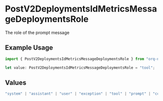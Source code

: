 # PostV2DeploymentsIdMetricsMessageDeploymentsRole

The role of the prompt message

## Example Usage

```typescript
import { PostV2DeploymentsIdMetricsMessageDeploymentsRole } from "orq-node-client/models/operations";

let value: PostV2DeploymentsIdMetricsMessageDeploymentsRole = "tool";
```

## Values

```typescript
"system" | "assistant" | "user" | "exception" | "tool" | "prompt" | "correction" | "expected_output"
```
